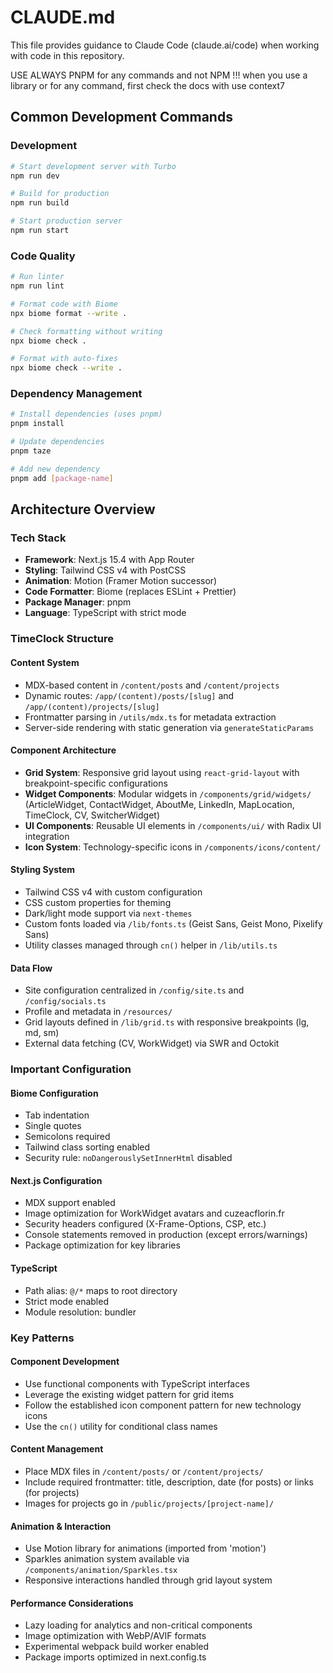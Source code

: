 # CLAUDE.md

This file provides guidance to Claude Code (claude.ai/code) when working with code in this repository.

USE ALWAYS PNPM for any commands and not NPM !!!
when you use a library or for any command, first check the docs with use context7

## Common Development Commands

### Development
```bash
# Start development server with Turbo
npm run dev

# Build for production
npm run build

# Start production server
npm run start
```

### Code Quality
```bash
# Run linter
npm run lint

# Format code with Biome
npx biome format --write .

# Check formatting without writing
npx biome check .

# Format with auto-fixes
npx biome check --write .
```

### Dependency Management
```bash
# Install dependencies (uses pnpm)
pnpm install

# Update dependencies
pnpm taze

# Add new dependency
pnpm add [package-name]
```

## Architecture Overview

### Tech Stack
- **Framework**: Next.js 15.4 with App Router
- **Styling**: Tailwind CSS v4 with PostCSS
- **Animation**: Motion (Framer Motion successor)
- **Code Formatter**: Biome (replaces ESLint + Prettier)
- **Package Manager**: pnpm
- **Language**: TypeScript with strict mode

### TimeClock Structure

#### Content System
- MDX-based content in `/content/posts` and `/content/projects`
- Dynamic routes: `/app/(content)/posts/[slug]` and `/app/(content)/projects/[slug]`
- Frontmatter parsing in `/utils/mdx.ts` for metadata extraction
- Server-side rendering with static generation via `generateStaticParams`

#### Component Architecture
- **Grid System**: Responsive grid layout using `react-grid-layout` with breakpoint-specific configurations
- **Widget Components**: Modular widgets in `/components/grid/widgets/` (ArticleWidget, ContactWidget, AboutMe, LinkedIn, MapLocation, TimeClock, CV, SwitcherWidget)
- **UI Components**: Reusable UI elements in `/components/ui/` with Radix UI integration
- **Icon System**: Technology-specific icons in `/components/icons/content/`

#### Styling System
- Tailwind CSS v4 with custom configuration
- CSS custom properties for theming
- Dark/light mode support via `next-themes`
- Custom fonts loaded via `/lib/fonts.ts` (Geist Sans, Geist Mono, Pixelify Sans)
- Utility classes managed through `cn()` helper in `/lib/utils.ts`

#### Data Flow
- Site configuration centralized in `/config/site.ts` and `/config/socials.ts`
- Profile and metadata in `/resources/`
- Grid layouts defined in `/lib/grid.ts` with responsive breakpoints (lg, md, sm)
- External data fetching (CV, WorkWidget) via SWR and Octokit

### Important Configuration

#### Biome Configuration
- Tab indentation
- Single quotes
- Semicolons required
- Tailwind class sorting enabled
- Security rule: `noDangerouslySetInnerHtml` disabled

#### Next.js Configuration
- MDX support enabled
- Image optimization for WorkWidget avatars and cuzeacflorin.fr
- Security headers configured (X-Frame-Options, CSP, etc.)
- Console statements removed in production (except errors/warnings)
- Package optimization for key libraries

#### TypeScript
- Path alias: `@/*` maps to root directory
- Strict mode enabled
- Module resolution: bundler

### Key Patterns

#### Component Development
- Use functional components with TypeScript interfaces
- Leverage the existing widget pattern for grid items
- Follow the established icon component pattern for new technology icons
- Use the `cn()` utility for conditional class names

#### Content Management
- Place MDX files in `/content/posts/` or `/content/projects/`
- Include required frontmatter: title, description, date (for posts) or links (for projects)
- Images for projects go in `/public/projects/[project-name]/`

#### Animation & Interaction
- Use Motion library for animations (imported from 'motion')
- Sparkles animation system available via `/components/animation/Sparkles.tsx`
- Responsive interactions handled through grid layout system

#### Performance Considerations
- Lazy loading for analytics and non-critical components
- Image optimization with WebP/AVIF formats
- Experimental webpack build worker enabled
- Package imports optimized in next.config.ts
